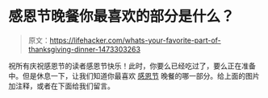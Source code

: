 # 感恩节晚餐你最喜欢的部分是什么？

> 原文：<https://lifehacker.com/whats-your-favorite-part-of-thanksgiving-dinner-1473303263>

祝所有庆祝感恩节的读者感恩节快乐！此时，你要么已经吃过了，要么正在准备中。但是休息一下，让我们知道你最喜欢 [感恩节](http://lifehacker.com/tag/thanksgiving) 晚餐的哪一部分。给上面的图片加注释，或者在下面给我们留言。

